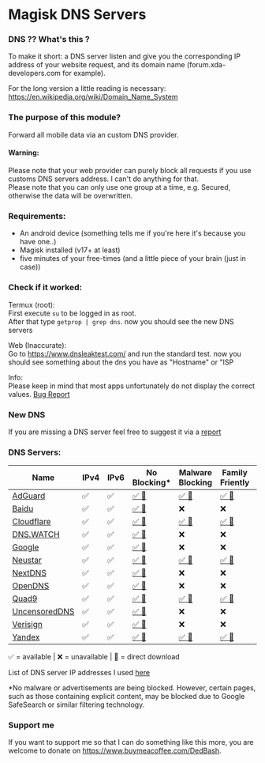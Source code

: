 # Magisk DNS Servers

### DNS ?? What's this ?

To make it short: a DNS server listen and give you the corresponding IP address of your website request, and its domain name (forum.xda-developers.com for example).

For the long version a little reading is necessary: https://en.wikipedia.org/wiki/Domain_Name_System

### The purpose of this module?
Forward all mobile data via an custom DNS provider. 


#### Warning:

Please note that your web provider can purely block all requests if you use customs DNS servers address. I can't do anything for that.<br>
Please note that you can only use one group at a time, e.g. Secured, otherwise the data will be overwritten. 

### Requirements:
- An android device (something tells me if you're here it's because you have one..)
- Magisk installed (v17+ at least)
- five minutes of your free-times (and a little piece of your brain (just in case))


### Check if it worked:
Termux (root):<br>
First execute `su` to be logged in as root.<br>
After that type `getprop | grep dns`. now you should see the new DNS servers

Web (Inaccurate):<br>
Go to https://www.dnsleaktest.com/ and run the standard test. now you should see something about the dns you have as "Hostname" or "ISP

Info:<br>
Please keep in mind that most apps unfortunately do not display the correct values. <a href="https://github.com/DedBash/Magisk-DNS-Servers/issues/1#issuecomment-1387693408">Bug Report</a>


### New DNS
If you are missing a DNS server feel free to suggest it via a <a href="https://github.com/DedBash/Magisk-DNS-Servers/issues/new/choose">report</a>


### DNS Servers:
| Name | IPv4 | IPv6 | No Blocking* | Malware Blocking | Family Friently | Ping** | 
|--|--|--|--|--|--|--|
| <a href="https://adguard-dns.io/">AdGuard</a> | ✅ | ✅ | <a href="https://github.com/DedBash/Magisk-DNS-Servers/releases/download/Upload_All_v102/AdGuardDNS4Magisk.zip">✅ 🔗</a> | <a href="https://github.com/DedBash/Magisk-DNS-Servers/releases/download/Upload_All_v102/AdGuardDNS4Magisk-NF.zip">✅ 🔗</a> | <a href="https://github.com/DedBash/Magisk-DNS-Servers/releases/download/Upload_All_v102/AdGuardDNS4Magisk-Family.zip">✅ 🔗</a> | <1ms | 
| <a href="https://dudns.baidu.com/">Baidu</a> | ✅ | ✅ | <a href="https://github.com/DedBash/Magisk-DNS-Servers/releases/download/Upload_All_v102/BaiduDNS4Magisk.zip">✅ 🔗</a> | ❌ | ❌ | 312ms | 
| <a href="https://1.1.1.1/">Cloudflare</a> | ✅ | ✅ | <a href="https://github.com/DedBash/Magisk-DNS-Servers/releases/download/Upload_All_v102/CloudflareDNS4Magisk.zip">✅ 🔗</a> | <a href="https://github.com/DedBash/Magisk-DNS-Servers/releases/download/Upload_All_v102/CloudflareDNS4Magisk-Malware.zip">✅ 🔗</a> | <a href="https://github.com/DedBash/Magisk-DNS-Servers/releases/download/Upload_All_v102/CloudflareDNS4Magisk-Family.zip">✅ 🔗</a> | <1ms |
| <a href="https://dns.watch/">DNS.WATCH</a> | ✅ | ✅ | <a href="https://github.com/DedBash/Magisk-DNS-Servers/releases/download/Upload_All_v102/DNSWATCH4Magisk.zip">✅ 🔗</a> | ❌ | ❌ | <1ms |
| <a href="https://developers.google.com/speed/public-dns">Google</a> | ✅ | ✅ | <a href="https://github.com/DedBash/Magisk-DNS-Servers/releases/download/Upload_All_v102/GoogleDNS4Magisk.zip">✅ 🔗</a> | ❌ | ❌ | <1ms | 
| <a href="https://www.publicdns.neustar/">Neustar</a> | ✅ | ✅ | <a href="https://github.com/DedBash/Magisk-DNS-Servers/releases/download/Upload_All_v102/NeustarDNS4Magisk.zip">✅ 🔗</a> | <a href="https://github.com/DedBash/Magisk-DNS-Servers/releases/download/Upload_All_v102/NeustarDNS4Magisk-Malware.zip">✅ 🔗</a> | <a href="https://github.com/DedBash/Magisk-DNS-Servers/releases/download/Upload_All_v102/NeustarDNS4Magisk-Family.zip">✅ 🔗</a> | 7ms |
| <a href="https://nextdns.io">NextDNS</a> | ✅ | ✅ | <a href="https://github.com/DedBash/Magisk-DNS-Servers/releases/download/Upload_All_v102/NextDNS4Magisk.zip">✅ 🔗</a> | ❌ | ❌ | <1ms | 
| <a href="https://www.opendns.com/">OpenDNS</a> | ✅ | ✅ | <a href="https://github.com/DedBash/Magisk-DNS-Servers/releases/download/Upload_All_v102/OpenDNS4Magisk.zip">✅ 🔗</a> | ❌ | ❌ | <1ms | 
| <a href="https://www.quad9.net/">Quad9</a> | ✅ | ✅ | <a href="https://github.com/DedBash/Magisk-DNS-Servers/releases/download/Upload_All_v102/Quad9DNS4Magisk-Unsecured.zip">✅ 🔗</a> | <a href="https://github.com/DedBash/Magisk-DNS-Servers/releases/download/Upload_All_v102/Quad9DNS4Magisk.zip">✅ 🔗</a> | <a href="https://github.com/DedBash/Magisk-DNS-Servers/releases/download/Upload_All_v102/Quad9DNS4Magisk_Secured.zip">✅ 🔗</a> | <1ms |
| <a href="https://blog.uncensoreddns.org/">UncensoredDNS</a> | ✅ | ✅ | <a href="https://github.com/DedBash/Magisk-DNS-Servers/releases/download/Upload_All_v102/UncensoredDNS4Magisk.zip">✅ 🔗</a> | ❌ | ❌ | 14ms | 
| <a href="https://www.verisign.com/">Verisign</a> | ✅ | ✅ | <a href="https://github.com/DedBash/Magisk-DNS-Servers/releases/download/Upload_All_v102/VerisignDNS4Magisk.zip">✅ 🔗</a> | ❌ | ❌ | 7ms | 
| <a href="https://dns.yandex.com/">Yandex</a> | ✅ | ✅ | <a href="https://github.com/DedBash/Magisk-DNS-Servers/releases/download/Upload_All_v102/YandexDNS4Magisk.zip">✅ 🔗</a> | <a href="https://github.com/DedBash/Magisk-DNS-Servers/releases/download/Upload_All_v102/YandexDNS4Magisk-Malware.zip">✅ 🔗</a> | <a href="https://github.com/DedBash/Magisk-DNS-Servers/releases/download/Upload_All_v102/YandexDNS4Magisk-Family.zip">✅ 🔗</a> | 40ms | 

✅ = available | ❌ = unavailable | 🔗 = direct download

List of DNS server IP addresses I used <a href="https://github.com/DedBash/Magisk-DNS-Servers/blob/main/Nameserver.list.md">here</a>

*No malware or advertisements are being blocked. However, certain pages, such as those containing explicit content, may be blocked due to Google SafeSearch or similar filtering technology.

### Support me
If you want to support me so that I can do something like this more, you are welcome to donate on https://www.buymeacoffee.com/DedBash.
